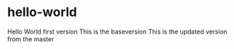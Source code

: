 # hello-world
Hello World first version
This is the baseversion
This is the updated version from the master

